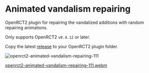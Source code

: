# Animated vandalism repairing

OpenRCT2 plugin for repairing the vandalized additions with random repairing animations.

Only supports OpenRCT2 `v0.4.12` or later.

Copy the latest [release](https://github.com/jpknen/openrct2-animated-vandalism-repairing/releases/) to your OpenRCT2 plugin folder.

![openrct2-animated-vandalism-repairing-111](https://github.com/jpknen/openrct2-animated-vandalism-repairing/assets/175154408/de565205-3349-4f78-8634-0884bfcab8ab)

[openrct2-animated-vandalism-repairing-111.webm](https://github.com/jpknen/openrct2-animated-vandalism-repairing/assets/175154408/53f4a84d-af8e-4bdd-88ef-9ae3f841600b)
